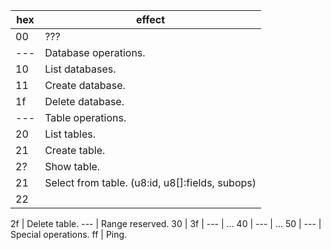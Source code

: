  hex | effect
 ----|-----------------------------------------------------------------------------
  00 | ???
 --- | Database operations.
  10 | List databases.
  11 | Create database.
  1f | Delete database.
 --- | Table operations.
  20 | List tables.
  21 | Create table.
  2? | Show table.
  21 | Select from table. (u8:id, u8[]:fields, subops)
  22 |

  2f | Delete table.
 --- | Range reserved.
  30 |
  3f |
 --- | ...
  40 |
 --- | ...
  50 |
 --- | Special operations.
  ff | Ping.

